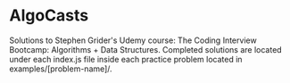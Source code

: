 # AlgoCasts

Solutions to Stephen Grider's Udemy course: The Coding Interview Bootcamp: Algorithms + Data Structures. 
Completed solutions are located under each index.js file inside each practice problem located in examples/[problem-name]/. 
  
